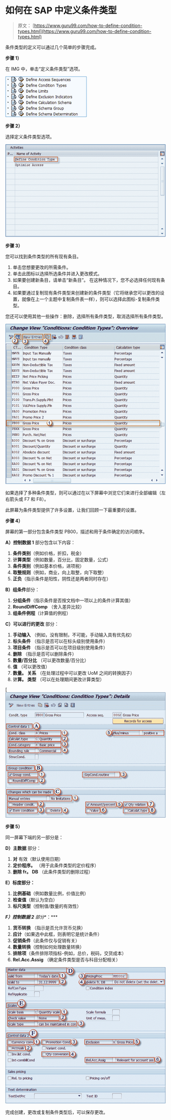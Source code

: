 # 如何在 SAP 中定义条件类型

> 原文： [https://www.guru99.com/how-to-define-condition-types.html](https://www.guru99.com/how-to-define-condition-types.html)

条件类型的定义可以通过几个简单的步骤完成。

**步骤 1）**

在 IMG 中，单击“定义条件类型”选项。

![](img/6c54dc2752c25a630cc872f73c47a73e.png) 

**步骤 2）**

选择定义条件类型选项。

![](img/7a18d287ae3e3154a59683fff27ee8ba.png)

**步骤 3）**

您可以找到条件类型的所有现有条目。

1.  单击您想要更改的所需条件。
2.  单击此图标以选择所选条件并进入更改模式。
3.  如果要创建新条目，请单击“新条目”。 在这种情况下，您不必选择任何现有条目。
4.  如果要通过复制现有条件类型来创建新的条件类型（它将继承您可以更改的设置，就像在上一个主题中复制条件表一样），则可以选择此图标-复制条件类型。

您还可以使用其他一些操作：删除，选择所有条件类型，取消选择所有条件类型。

![](img/33c4b23e36cb53a8b0725fc852a7c312.png)

如果选择了多种条件类型，则可以通过在以下屏幕中浏览它们来进行全部编辑（左右箭头或 F7 和 F8）。

此屏幕为条件类型提供了许多设置，让我们回顾一下最重要的设置。

**步骤 4）**

屏幕的第一部分包含条件类型 PB00，描述和用于条件确定的访问顺序。

**A）控制数据 1** 部分包含以下内容：

1.  **条件类别**（例如价格，折扣，税金）
2.  **计算类型**（例如数量，百分比，固定数量，公式）
3.  **条件类别**（例如基本价格，进项税）
4.  **取整规则**（例如，商业，向上取整，向下取整）
5.  **正负**（指示条件是阳性，阴性还是两者同时存在）

**B）组条件**部分：

1.  **分组条件**（指示条件是否按文档中一项以上的条件计算其值）
2.  **RoundDiffComp** （舍入差异比较）
3.  **组条件例程**（计算值的例程）

**C）可以进行的更改** 部分：

1.  ****手动输入**** （例如，没有限制，不可能，手动输入具有优先权）
2.  ****标头条件**** （指示是否可以在标头级别使用条件）
3.  ****项目条件**** （指示是否可以在项目级别使用条件）
4.  ****删除**** （指示是否可以删除条件）
5.  ****数量/百分比**** （可以更改数量/百分比）
6.  ****值**** （可以更改值）
7.  ****数量。 关系**** （在处理过程中可以更改 UoM 之间的转换因子）
8.  ****计算。 类型**** （可以在处理期间更改计算类型）

[ ![](img/14b0e409d366cd76e434e33f31661e61.png)

**步骤 5）**

同一屏幕下端的另一部分是：

**D）主数据** 部分：

1.  ****对**** 有效（默认使用日期）
2.  ****定价程序。**** （用于此条件类型的定价程序）
3.  **删除 fr。 DB** （此条件类型的删除过程）

****E）标度**部分**：****

1.  **比例基础**（例如数量比例，价值比例）
2.  **检查值**（默认为空白）
3.  **标尺类型**（控制值/数量的有效性）

***F）控制数据 2** 部分**：***

1.  **货币转换** （指示是否允许货币兑换）
2.  **应计**（如果选中此框，则表明它是统计条件）
3.  **促销条件**（此条件仅与促销有关）
4.  **数量转换**（控制如何处理数量转换）
5.  **排除项**（条件排除项指标-例如，总价，税码，交货成本）
6.  **Rel.Acc.Assig** （确定条件类型是否与科目分配相关）

![](img/a20912669b6cedf4c2ec2aad7ce629b8.png)

完成创建，更改或复制条件类型后，可以保存更改。